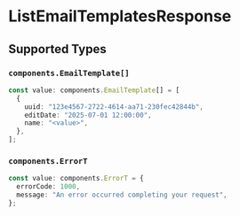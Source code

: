 # ListEmailTemplatesResponse


## Supported Types

### `components.EmailTemplate[]`

```typescript
const value: components.EmailTemplate[] = [
  {
    uuid: "123e4567-2722-4614-aa71-230fec42844b",
    editDate: "2025-07-01 12:00:00",
    name: "<value>",
  },
];
```

### `components.ErrorT`

```typescript
const value: components.ErrorT = {
  errorCode: 1000,
  message: "An error occurred completing your request",
};
```

